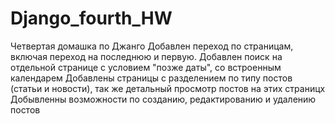 # Django_fourth_HW
Четвертая домашка по Джанго
Добавлен переход по страницам, включая переход на  последнюю и первую.
Добавлен поиск на отдельной странице с условием "позже даты", со встроенным календарем
Добавлены страницы с разделением по типу постов (статьи и новости), так же детальный просмотр постов на этих страницх
Добывленны возможности по созданию, редактированию и удалению постов
